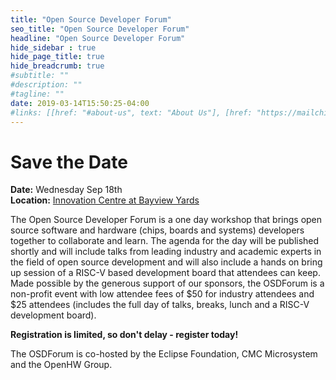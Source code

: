 ```yaml
---
title: "Open Source Developer Forum"
seo_title: "Open Source Developer Forum"
headline: "Open Source Developer Forum"
hide_sidebar : true
hide_page_title: true
hide_breadcrumb: true
#subtitle: ""
#description: ""
#tagline: ""
date: 2019-03-14T15:50:25-04:00
#links: [[href: "#about-us", text: "About Us"], [href: "https://mailchi.mp/77bbac3766fb/openhwgroup", text: "Join Our Mailing List"]]
---
```


# Save the Date

**Date:** Wednesday Sep 18th <br/>
**Location:** [Innovation Centre at Bayview Yards](https://www.google.com/maps/place/7+Bayview+Station+Rd,+Ottawa,+ON+K1Y+3B5/@45.409686,-75.728026,16z/data=!4m5!3m4!1s0x4cce0441d4558e01:0x68c5b9a6731b105e!8m2!3d45.4096858!4d-75.7280263?hl=en-US)

The Open Source Developer Forum is a one day workshop that brings open source software and hardware (chips, boards and systems) developers together to collaborate and learn. The agenda for the day will be published shortly and will include talks from leading industry and academic experts in the field of open source development and will also include a hands on bring up session of a RISC-V based development board that attendees can keep. Made possible by the generous support of our sponsors, the OSDForum is a non-profit event with low attendee fees of $50 for industry attendees and $25 attendees (includes the full day of talks, breaks, lunch and a RISC-V development board).

**Registration is limited, so don't delay - register today!**

The OSDForum is co-hosted by the Eclipse Foundation, CMC Microsystem and the OpenHW Group.